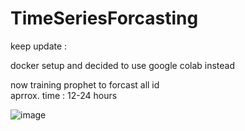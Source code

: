 # TimeSeriesForcasting

keep update : 

docker setup and decided to use google colab instead  

now training prophet to forcast all id  
aprrox. time : 12-24 hours  

![image](https://user-images.githubusercontent.com/26840831/202096283-c07d4dbd-9e8e-4408-948a-a99329fea454.png)


